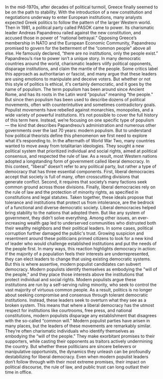 In the mid-1970s, after decades  of political turmoil, Greece finally seemed  to be on the path to stability. With the introduction  of a new constitution and negotiations underway  to enter European institutions, many analysts expected Greek politics to follow the pattern  of the larger Western world. Then in 1981, a political party  called PASOK came to power. Its charismatic leader Andreas Papandreou railed against the new constitution, and accused those in power  of “national betrayal.” Opposing Greece’s membership in NATO and the European Economic Community, Papandreou promised to govern  for the betterment of the “common people" above all else. He famously declared, “there are  no institutions, only the people exist.” Papandreou’s rise to power  isn’t a unique story. In many democratic countries  around the world, charismatic leaders vilify  political opponents, disparage institutions, and claim the mantle of the people. Some critics label this approach as authoritarian or fascist, and many argue that these leaders  are using emotions to manipulate and deceive voters. But whether or not this style of politics is ethical, it's certainly democratic, and it goes by the name of populism. The term populism has been around since Ancient Rome, and has its roots in the Latin word  “populus” meaning “the people." But since then populism has been used  to describe dozens of political movements, often with counterintuitive and sometimes contradictory goals. Populist movements have rebelled  against monarchies, monopolies, and a wide variety  of powerful institutions. It’s not possible to cover  the full history of this term here. Instead, we’re focusing  on one specific type of populism— the kind that describes  Papandreou’s administration and numerous other governments  over the last 70 years: modern populism. But to understand how political theorists define this phenomenon we first need to explore  what it’s responding to. In the aftermath of World War Two, many countries wanted to move away  from totalitarian ideologies. They sought a new political system that prioritized individual  and social rights, aimed at political consensus,  and respected the rule of law. As a result, most Western nations adopted a longstanding form of government called liberal democracy. In this context, “liberal”  doesn’t refer to any political party, but rather a type of democracy  that has three essential components. First, liberal democracies accept  that society is full of many, often crosscutting  divisions that generate conflict. Second, it requires that society’s  many factions seek common ground  across those divisions. Finally, liberal democracies rely  on the rule of law and the protection of minority rights, as specified in constitutions and legal statutes. Taken together, these ideals propose that tolerance and institutions  that protect us from intolerance, are the bedrock of a functional  and diverse democratic society. Liberal democracies helped bring stability to the nations that adopted them. But like any system of government,  they didn’t solve everything. Among other issues,  an ever-increasing wealth gap led to underserved communities who distrusted both their wealthy  neighbors and their political leaders. In some cases, political corruption further damaged the public's trust. Growing suspicion and resentment  around these politicians primed citizens to look  for a new kind of leader who would challenge  established institutions and put the needs of the people first. In many ways, this reaction  highlights democracy in action: if the majority of a population feels their interests are underrepresented, they can elect leaders to change  that using existing democratic systems. But this is where assertive, modern  populist candidates can subvert democracy. Modern populists identify themselves  as embodying the "will of the people," and they place those interests above the institutions  that protect individual and social rights. Modern populists argue  these institutions are run by a self-serving ruling minority, who seek to control the vast majority of virtuous common people. As a result, politics is no longer about seeking compromise and consensus through tolerant democratic institutions. Instead, these leaders seek to overturn what they see as a broken system. This means that where a liberal democracy has the utmost respect for institutions like courtrooms, free press,  and national constitutions, modern populists disparage  any establishment that disagrees with the so-called “common will." Modern populist parties  have arisen in many places, but the leaders of these movements are remarkably similar. They’re often charismatic individuals who identify themselves as embodying  the “will of the people." They make exorbitant promises  to their supporters, while casting their opponents as traitors actively undermining the country. But whether these politicians are sincere believers or manipulative opportunists, the dynamics they unleash can be profoundly destabilizing for liberal democracy. Even when modern populist leaders  don’t follow through with their most extreme promises, their impact on political discourse,  the rule of law, and public trust can long outlast their time in office. 
